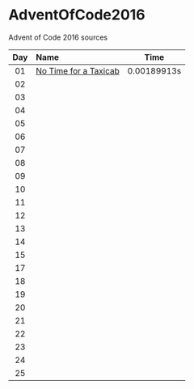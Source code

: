 # AdventOfCode2016
Advent of Code 2016 sources

| Day | Name                                                       | Time        |
|:---:|:-----------------------------------------------------------|-------------|
| 01  | [No Time for a Taxicab](./Day01/main.cpp)                  | 0.00189913s |
| 02  |                                                            |             |
| 03  |                                                            |             |
| 04  |                                                            |             |
| 05  |                                                            |             |
| 06  |                                                            |             |
| 07  |                                                            |             |
| 08  |                                                            |             |
| 09  |                                                            |             |
| 10  |                                                            |             |
| 11  |                                                            |             |
| 12  |                                                            |             |
| 13  |                                                            |             |
| 14  |                                                            |             |
| 15  |                                                            |             |
| 17  |                                                            |             |
| 18  |                                                            |             |
| 19  |                                                            |             |
| 20  |                                                            |             |
| 21  |                                                            |             |
| 22  |                                                            |             |
| 23  |                                                            |             |
| 24  |                                                            |             |
| 25  |                                                            |             |
